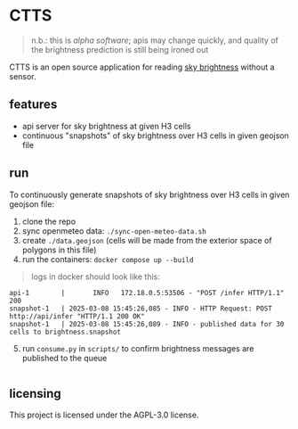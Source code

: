 # CTTS

> n.b.: this is _alpha software_; apis may change quickly, and quality of the brightness prediction is still being ironed out

CTTS is an open source application for reading [sky brightness](https://en.wikipedia.org/wiki/Sky_brightness) without a sensor.

## features

- api server for sky brightness at given H3 cells
- continuous "snapshots" of sky brightness over H3 cells in given geojson file

## run

To continuously generate snapshots of sky brightness over H3 cells in given geojson file:

1. clone the repo
2. sync openmeteo data: `./sync-open-meteo-data.sh`
3. create `./data.geojson` (cells will be made from the exterior space of polygons in this file)
4. run the containers: `docker compose up --build`

> logs in docker should look like this:

```log
api-1        |       INFO   172.18.0.5:53506 - "POST /infer HTTP/1.1" 200
snapshot-1   | 2025-03-08 15:45:26,085 - INFO - HTTP Request: POST http://api/infer "HTTP/1.1 200 OK"
snapshot-1   | 2025-03-08 15:45:26,089 - INFO - published data for 30 cells to brightness.snapshot
```

5. run `consume.py` in `scripts/` to confirm brightness messages are published to the queue

```log
```

## licensing

This project is licensed under the AGPL-3.0 license.
